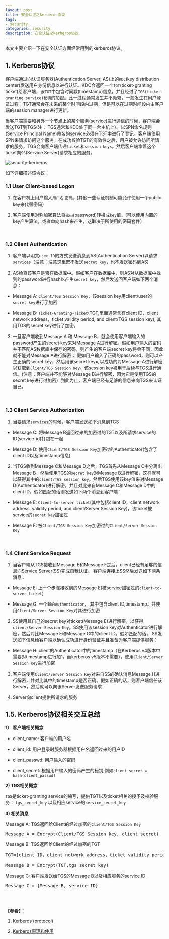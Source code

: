 ```yaml
---
layout: post
title: 安全认证之kerberos协议
tags:
- security
categories: security
description: 安全认证之kerberos协议
---
```



本文主要介绍一下在安全认证方面经常用到的kerberos协议。


<!-- more -->


## 1. Kerberos协议
客户端通过向认证服务器(Authentication Server, AS)上的```KDC```(key distribution center)发送用户身份信息以进行认证。KDC会返回一个```TGT```(ticket-granting ticket)给客户端，该```TGT```中包含时间戳(timestamp)信息，并且经过了```TGS(ticket-granting service)秘钥```的加密。此一过程通常发生并不频繁，一般发生在用户登录过程；TGT通常会在未来的某个时间段内过期，但是可以在过期时间段内由客户端的session manager进行更新。

当客户端需要和另外一个节点上的某个服务(service)进行通信的时候，客户端会发送TGT到TGS(注： TGS通常和KDC处于同一台主机上）。以SPN命名规则(Service Principal Name)命名的service必须在TGT中进行了登记。客户端使用SPN来请求访问这个服务。在成功校验TGT的有效性之后，用户被允许访问所请求的服务，TGS会向客户端传递```ticket```和```session keys```。然后客户端拿着这个ticket向```SS```(Service Server)请求相应的服务。

![security-kerberos](https://ivanzz1001.github.io/records/assets/img/security/security_kerberos.jpg)


如下详细描述该协议：

### **1.1 User Client-based Logon**

1) 在客户机上用户输入```用户名```,```密码```。(其他一些认证机制可能允许使用一个public key来代替密码）

2) 客户端使用对称加密算法将```密码```(password)转换成```key```值。(可以使用内置的key产生算法，或者单向hash来产生，这取决于所使用的密码套件）

<br />

### **1.2 Client Authentication**

1) 客户端以明文```user ID```的方式发送消息到AS(Authentication Server)以请求```services```（注意：注意这里既不发送```secret key```，也不发送密码到AS)


2) AS检查该客户是否在数据库中。假如客户在数据库中，则AS对从数据库中找到的password进行hash以产生```secret key```，然后发送回客户端如下两个消息：

* Message A: ```Client/TGS Session Key```，该session key用client/user的```secret key```进行了加密

* Message B: ```Ticket-Granting-Ticket```(TGT,里面通常含有client ID，client network address，ticket validity period, and client/TGS session key), 其用TGS的secret key进行了加密。


3) 一旦客户端收到Message A 和 Message B，就会使用客户端输入的password产生的secret key来对Message A进行解密。假如用户输入的密码并不匹配AS数据库中保存的密码，则产生的客户端secret key将会不同，因此就不能对Message A进行解密； 假如用户输入了正确的password，则可以产生正确的secret key，然后用该secret key可以成功的对Message A进行解密以获取到```Client/TGS Session Key```。该session key被用于后续与TGS进行通信。(注意：客户端并不能够对Message B进行解密，因为它是使用TGS的secret key进行过加密）到此为止，客户端已经有足够的信息来向TGS来认证自己。

<br />

### **1.3 Client Service Authorization**

1) 当要请求```services```的时候，客户端发送如下消息到TGS

* Message C: 将Message B返回过来的加密过的TGT以及所请求service的ID(service-id)打包在一起

* Message D: 使用```Client/TGS Session Key```加密过的Authenticator(包含了client ID以及timestamp信息)


2) 当TGS收到Message C和Message D之后，TGS首先从Message C中分离出Message B，然后使用TGS的```secret key```对Message B进行解密，这样就可以获得其中的```client/TGS session key```。然后TGS使用该key值来对Message D(Authenticator)进行解密，并且对比来自Message C和Message D中的client ID，假如匹配的话则发送如下两个消息到客户端：

* Message E: ```Client-to-server ticket```(其中包括client ID，client network address, validity period, and client/Server Session Key)，该ticket被service的```secret key```加密过

* Message F: 被```Client/TGS Session Key```加密过的```Client/Server Session Key```

<br />

### **1.4 Client Service Request**

1) 当客户端从TGS接收到Message E和Message F之后，client已经有足够的信息向Service Server(SS)完成自我认证。 客户端连接上SS然后发送如下两条消息：

* Message E: 上一个步骤接收到的Message E(被service加密过的```client-to-server ticket```)

* Message G: 一个```新的Authenticator```， 其中包含client ID,timestamp。并使用```Client/Server Session Key```对其进行加密



2) SS使用其自己的secret key对ticket(Message E)进行解密，以获得```client/Server Session Key```。SS使用该session key对Authenticator进行解密，然后对比Message E和Message G中的client ID。假如匹配的话， SS发送如下信息给客户端以确认成功进行身份验证并且准备为客户端提供服务：

* Message H: client的Authenticator中的timestamp（在Kerberos v4版本中需要对timestamp进行加1，而kerberos v5版本不需要），使用```Client/Server Session Key```进行加密


3) 客户端使用```Client/Server Session Key```对来自SS的确认消息Message H进行解密，并对比其中的timestamp是否正确。假如正确的话，则客户端信任该Server，然后就可以向该Server发送服务请求


4) Server向client提供所请求的服务


## 1.5. Kerberos协议相关交互总结

**1） 客户端相关概念**

* client_name: 客户端的用户名

* client_id: 用户登录时服务器根据用户名返回过来的用户ID

* client_passwd: 用户输入的密码

* client_secret: 根据用户输入的密码产生的秘钥,例如```client_secret = hash(client_passwd)```

**2) TGS相关概念**

```TGS```是ticket-granting service的缩写，提供TGT以及ticket相关的授予及校验服务： ```tgs_secret_key``` 以及相应service的```service_secret_key```
  

**3) 相关消息**

Message A: TGS返回给Client的经过加密的```Client/TGS Session Key```
<pre>
Message A = Encrypt(Client/TGS Session key, client_secret)
</pre>


Message B: TGS返回给Client的经过加密的TGT
<pre>
TGT={client ID，client network address，ticket validity period, client/TGS session key}

Message B = Encrypt(TGT,tgs_secret_key)
</pre>

Message C: 客户端发送给TGS的Message B以及相应服务的service ID
<pre>
Message C = {Message B, service ID}
</pre>

<br />
<br />

**【参看】：**

1. [Kerberos (protocol)](https://en.wikipedia.org/wiki/Kerberos_(protocol))

2. [Kerberos原理和使用](http://blog.csdn.net/kkdelta/article/details/46633557)


<br />
<br />
<br />


